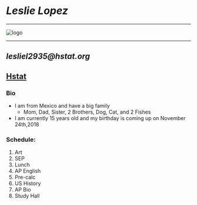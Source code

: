 # _**Leslie Lopez**_
---  
![logo](https://sites.google.com/a/hstat.org/lesliel2935sep11/_/rsrc/1537191668714/config/customLogo.gif?revision=4 )  
--- -  
## _lesliel2935@hstat.org_
## [ Hstat](www.hstat.org )  
### **Bio**
 * I am from Mexico and have a big family
    * Mom, Dad, Sister, 2 Brothers, Dog, Cat, and 2 Fishes 
 * I am currently 15 years old and my birthday is coming up on November 24th,2018  
### Schedule:
1. Art
2. SEP
3. Lunch
4. AP English
5. Pre-calc
6. US History
7. AP Bio
8. Study Hall  
